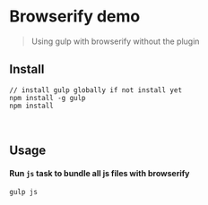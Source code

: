 # Browserify demo
>  Using gulp with browserify without the plugin

## Install
```
// install gulp globally if not install yet
npm install -g gulp
npm install
```
<br>


## Usage
#### Run `js` task to bundle all js files with browserify
```
gulp js
```
<br>